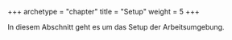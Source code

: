 +++
archetype = "chapter"
title = "Setup"
weight = 5
+++

In diesem Abschnitt geht es um das Setup der Arbeitsumgebung.
